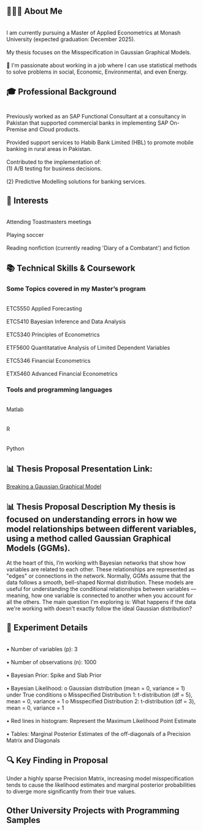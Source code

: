 ## 👨🏻‍💻 About Me
<br>I am currently pursuing a Master of Applied Econometrics at Monash University (expected graduation: December 2025).</br> 
<br>My thesis focuses on the Misspecification in Gaussian Graphical Models.</br>  <br>🎯 I'm passionate about working in a job where I can use statistical methods to solve problems in social, Economic, Environmental, and even Energy.</br>
## 🎓 Professional Background
<br>Previously worked as an SAP Functional Consultant at a consultancy in Pakistan that supported commercial banks in implementing SAP On-Premise and Cloud products.</br> 
<br>Provided support services to Habib Bank Limited (HBL) to promote mobile banking in rural areas in Pakistan.</br> 
<br>Contributed to the implementation of:
<br>(1) A/B testing for business decisions.</br> 
<br>(2) Predictive Modelling solutions for banking services.</br> 
## 📌 Interests
<br> Attending Toastmasters meetings</br> 
<br> Playing soccer</br> 
<br> Reading nonfiction (currently reading 'Diary of a Combatant') and fiction</br> 
## 📚 Technical Skills & Coursework
### Some Topics covered in my Master’s program
<br>ETC5550 Applied Forecasting</br>
<br>ETC5410 Bayesian Inference and Data Analysis</br>
<br>ETC5340 Principles of Econometrics</br>
<br>ETF5600 Quantitatative Analysis of Limited Dependent Variables</br>
<br>ETC5346 Financial Econometrics</br>
<br>ETX5460 Advanced Financial Econometrics</br>
### Tools and programming languages 
<br>Matlab</br>  
<br>R</br>  
<br>Python</br> 
## 📊 Thesis Proposal Presentation Link: 
[Breaking a Gaussian Graphical Model ](https://github.com/mashaalyusufi02/mashaalyusufi02/blob/main/Breaking%20a%20Gaussian%20Graphical%20Model.pdf)

## 📊 Thesis Proposal Description My thesis is focused on understanding errors in how we model relationships between different variables, using a method called Gaussian Graphical Models (GGMs).
At the heart of this, I’m working with Bayesian networks that show how variables are related to each other. These relationships are represented as "edges" or connections in the network. Normally, GGMs assume that the data follows a smooth, bell-shaped Normal distribution. These models are useful for understanding the conditional relationships between variables — meaning, how one variable is connected to another when you account for all the others.
The main question I'm exploring is: What happens if the data we're working with doesn't exactly follow the ideal Gaussian distribution?
## 🧪 Experiment Details
<br>•	Number of variables (p): 3</br> 
<br>•	Number of observations (n): 1000</br> 
<br>•	Bayesian Prior: Spike and Slab Prior</br> 
<br>•	Bayesian Likelihood:
  o	Gaussian distribution (mean = 0, variance = 1) under True conditions
  o	Misspecified Distribution 1: t-distribution (df = 5), mean = 0, variance = 1
  o	Misspecified Distribution 2: t-distribution (df = 3), mean = 0, variance = 1</br> 
<br>•	Red lines in histogram: Represent the Maximum Likelihood Point Estimate</br> 
<br>•	Tables: Marginal Posterior Estimates of the off-diagonals of a Precision Matrix and Diagonals</br> 
## 🔍 Key Finding in Proposal
Under a highly sparse Precision Matrix, increasing model misspecification tends to cause the likelihood estimates and marginal posterior probabilities to diverge more significantly from their true values.

## Other University Projects with Programming Samples


